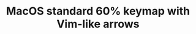 ---
layout: layouts/keymapdb_entry.njk
OS: ['MacOS']
keymap_author: bingocaller
firmware: QMK
hasHomeRowMods: False
hasLetterOnThumb: False
hasVerticalCombos: False
keymap_image: https://i.imgur.com/lFP2O41.png
imageDate: idk
keyCount: 67
keyboard: DZ60
baseLayouts: ["QWERTY"]
languages: ['English']
layerCount: 6
title: "MacOS standard 60% keymap with Vim-like arrows"
split: False
stagger: row
summary: 
keymap_url: https://github.com/bingocaller/qmk_firmware/tree/master/keyboards/dz60/keymaps/bingocaller
writeup: https://github.com/bingocaller/qmk_firmware/tree/master/keyboards/dz60/keymaps/bingocaller/readme.md
---